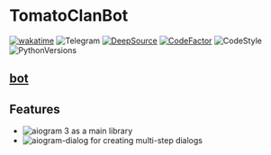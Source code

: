# TomatoClanBot

[![wakatime](https://wakatime.com/badge/user/17993a3c-e23b-43ce-a9c6-84b6248d1411/project/1017f65b-9711-47c2-8bc2-b8568b9852c2.svg)](https://wakatime.com/badge/user/17993a3c-e23b-43ce-a9c6-84b6248d1411/project/1017f65b-9711-47c2-8bc2-b8568b9852c2)
![Telegram](https://img.shields.io/badge/Telegram-blue?style=flat&logo=telegram)
[![DeepSource](https://deepsource.io/gh/vsecoder/TomatoClanBot.svg/?label=active+issues&show_trend=true&token=tEWO-7pQW5lP2AsQq9tNLIK1)](https://deepsource.io/gh/vsecoder/TomatoClanBot/?ref=repository-badge)
[![CodeFactor](https://www.codefactor.io/repository/github/vsecoder/tomatoclanbot/badge)](https://www.codefactor.io/repository/github/vsecoder/tomatoclanbot)
![CodeStyle](https://img.shields.io/badge/code%20style-black-black)
![PythonVersions](https://img.shields.io/pypi/pyversions/aiogram)

## [bot](https://t.me/tomatoclanbot)

## Features

* ![aiogram 3](https://img.shields.io/badge/dev--3.x-aiogram-blue) as a main library
* ![aiogram-dialog](https://img.shields.io/badge/beta--2.x-aiogram__dialog-green) for creating multi-step
  dialogs
